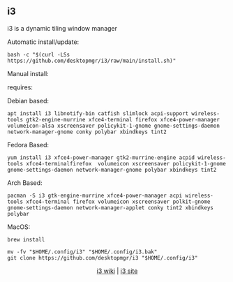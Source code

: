 ## i3  
  
i3 is a dynamic tiling window manager  
  
Automatic install/update:

```shell
bash -c "$(curl -LSs https://github.com/desktopmgr/i3/raw/main/install.sh)"
```

Manual install:
  
requires:

Debian based:

```shell
apt install i3 libnotify-bin catfish slimlock acpi-support wireless-tools gtk2-engine-murrine xfce4-terminal firefox xfce4-power-manager volumeicon-alsa xscreensaver policykit-1-gnome gnome-settings-daemon network-manager-gnome conky polybar xbindkeys tint2
```  

Fedora Based:

```shell
yum install i3 xfce4-power-manager gtk2-murrine-engine acpid wireless-tools xfce4-terminalfirefox  volumeicon xscreensaver policykit-1-gnome gnome-settings-daemon network-manager-gnome polybar xbindkeys tint2
```  

Arch Based:

```shell
pacman -S i3 gtk-engine-murrine xfce4-power-manager acpi wireless-tools xfce4-terminal firefox volumeicon xscreensaver polkit-gnome gnome-settings-daemon network-manager-applet conky tint2 xbindkeys polybar
```  

MacOS:  

```shell
brew install
```
  
```shell
mv -fv "$HOME/.config/i3" "$HOME/.config/i3.bak"
git clone https://github.com/desktopmgr/i3 "$HOME/.config/i3"
```
  
<p align=center>
  <a href="https://wiki.archlinux.org/index.php/i3" target="_blank" rel="noopener noreferrer">i3 wiki</a>  |  
  <a href="https://i3wm.org" target="_blank" rel="noopener noreferrer">i3 site</a>
</p>  
